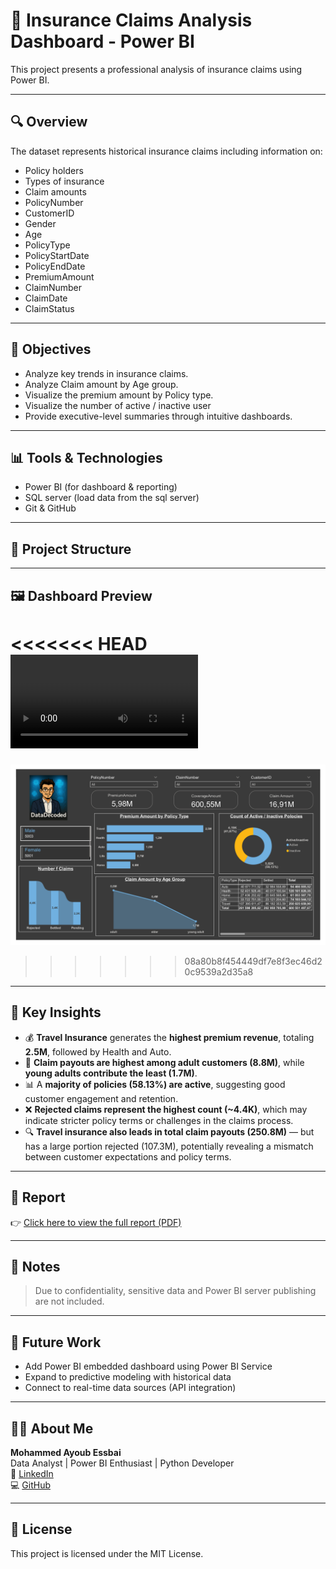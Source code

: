 # 🏥 Insurance Claims Analysis Dashboard - Power BI

This project presents a professional analysis of insurance claims using Power BI.

---

## 🔍 Overview

The dataset represents historical insurance claims including information on:
- Policy holders
- Types of insurance
- Claim amounts
- PolicyNumber
- CustomerID
- Gender
- Age
- PolicyType
- PolicyStartDate
- PolicyEndDate
- PremiumAmount
- ClaimNumber
- ClaimDate
- ClaimStatus

---

## 🎯 Objectives

- Analyze key trends in insurance claims.
- Analyze Claim amount by Age group.
- Visualize the premium amount by Policy type.
- Visualize the number of active / inactive user
- Provide executive-level summaries through intuitive dashboards.

---

## 📊 Tools & Technologies

- Power BI (for dashboard & reporting)
- SQL server (load data from the sql server)
- Git & GitHub

---

## 📁 Project Structure


---

## 🖼️ Dashboard Preview

<<<<<<< HEAD
![Dashboard Screenshot](visuals/giphy.mp4)
=======
![Dashboard Screenshot](visuals/screen_shot.png)
>>>>>>> 08a80b8f454449df7e8f3ec46d20c9539a2d35a8

---

## 📌 Key Insights

- 💰 **Travel Insurance** generates the **highest premium revenue**, totaling **2.5M**, followed by Health and Auto.
- 🧾 **Claim payouts are highest among adult customers (8.8M)**, while **young adults contribute the least (1.7M)**.
- 📊 A **majority of policies (58.13%) are active**, suggesting good customer engagement and retention.
- ❌ **Rejected claims represent the highest count (~4.4K)**, which may indicate stricter policy terms or challenges in the claims process.
- 🔍 **Travel insurance also leads in total claim payouts (250.8M)** — but has a large portion rejected (107.3M), potentially revealing a mismatch between customer expectations and policy terms.


---

## 📄 Report

👉 [Click here to view the full report (PDF)](reports/insurance_project.pdf)

---

## 🔐 Notes

> Due to confidentiality, sensitive data and Power BI server publishing are not included.

---

## 🧠 Future Work

- Add Power BI embedded dashboard using Power BI Service
- Expand to predictive modeling with historical data
- Connect to real-time data sources (API integration)

---

## 🙋‍♂️ About Me

**Mohammed Ayoub Essbai**  
Data Analyst | Power BI Enthusiast | Python Developer  
🔗 [LinkedIn](https://www.linkedin.com/in/mohammed-ayoub-essbai/)  
💻 [GitHub](https://github.com/ayoub22222222)

---

## 📜 License

This project is licensed under the MIT License.

